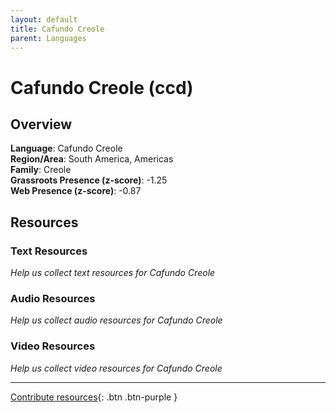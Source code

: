 ```yaml
---
layout: default
title: Cafundo Creole
parent: Languages
---
```


# Cafundo Creole (ccd)

## Overview

**Language**: Cafundo Creole  
**Region/Area**: South America, Americas  
**Family**: Creole  
**Grassroots Presence (z-score)**: -1.25  
**Web Presence (z-score)**: -0.87  

## Resources

### Text Resources
*Help us collect text resources for Cafundo Creole*

### Audio Resources
*Help us collect audio resources for Cafundo Creole*

### Video Resources
*Help us collect video resources for Cafundo Creole*

---

[Contribute resources](https://forms.office.com/e/1SfLJx3u1r){: .btn .btn-purple }
